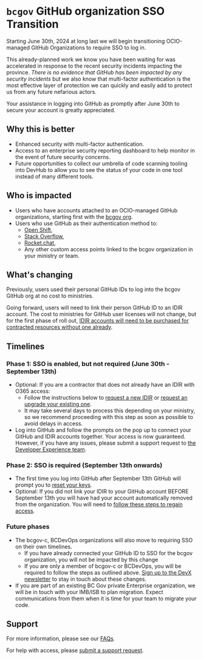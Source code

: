# `bcgov` GitHub organization SSO Transition

Starting June 30th, 2024 at long last we will begin transitioning OCIO-managed GitHub Organizations to require SSO to log in. 

This already-planned work we know you have been waiting for was accelerated in response to the recent security incidents impacting the province. *There is no evidence that GitHub has been impacted by any security incidents* but we also know that multi-factor authentication is the most effective layer of protection we can quickly and easily add to protect us from any future nefarious actors. 

Your assistance in logging into GitHub as promptly after June 30th to secure your account is greatly appreciated. 

## Why this is better

* Enhanced security with multi-factor authentication.
* Access to an enterprise security reporting dashboard to help monitor in the event of future security concerns.
* Future opportunities to collect our umbrella of code scanning tooling into DevHub to allow you to see the status of your code in one tool instead of many different tools.

## Who is impacted

- Users who have accounts attached to an OCIO-managed GitHub organizations, starting first with the [bcgov org](https://github.org/bcgov).
- Users who use GitHub as their authentication method to:
    - [Open Shift](), 
    - [Stack Overflow](), 
    - [Rocket.chat](), 
    - Any other custom access points linked to the bcgov organization in your ministry or team.

## What's changing

Previously, users used their personal GitHub IDs to log into the bcgov GitHub org at no cost to ministries.

Going forward, users will need to link their person GitHub ID to an IDIR account. The cost to ministries for GitHub user licenses will not change, but for the first phase of roll out, [IDIR accounts will need to be purchased for contracted resources without one already](sso-transition-faqs.md#idir-faqs). 

## Timelines

### Phase 1: SSO is enabled, but not required (June 30th - September 13th)
- Optional: If you are a contractor that does not already have an IDIR with O365 access: 
    - Follow the instructions below to [request a new IDIR](sso-transition-faqs.md#i-am-a-contractor-who-doesnt-already-have-an-idir-account-today-what-kind-do-i-need) or [request an upgrade your existing one](sso-transition-faqs.md#i-am-a-contractor-who-has-an-idir-account-but-it-doesnt-have-an-o365-license-attached). 
    - It may take several days to process this depending on your ministry, so we recommend proceeding with this step as soon as possible to avoid delays in access.
- Log into GitHub and follow the prompts on the pop up to connect your GitHub and IDIR accounts together. Your access is now guaranteed. However, if you have any issues, please submit a support request to [the Developer Experience team]().

### Phase 2: SSO is required (September 13th onwards)
- The first time you log into GitHub after September 13th GitHub will prompt you to [reset your keys](sso-transition-faqs.md#how-do-i-reset-my-github-keys).
- Optional: If you did not link your IDIR to your GitHub account BEFORE September 13th you will have had your account automatically removed from the organization. You will need to [follow these steps to regain access](sso-transition-faqs.md#how-do-i-regain-access-to-the-bcgov-github-org-if-i-was-locked-out-after-september-13th).

### Future phases
- The bcgov-c, BCDevOps organizations will also move to requiring SSO on their own timelines. 
    - If you have already connected your GitHub ID to SSO for the bcgov organization, you will not be impacted by this change
    - If you are only a member of bcgov-c or BCDevOps, you will be required to follow the steps as outlined above. [Sign up to the DevX newsletter]() to stay in touch about these changes.
- If you are part of an existing BC Gov private Enterprise organization, we will be in touch with your IMB/ISB to plan migration. Expect communications from them when it is time for your team to migrate your code.  

## Support

For more information, please see our [FAQs](sso-transition-faqs.md). 

For help with access, please [submit a support request](). 